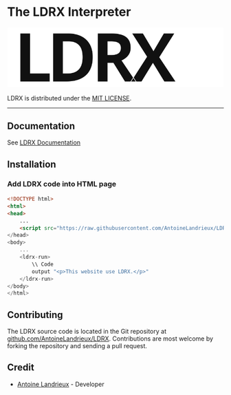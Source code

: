 
# The LDRX Interpreter

![LDRX](resources/icon/ldrx.svg)

LDRX is distributed under the [MIT LICENSE](LICENSE).

---

## Documentation

See [LDRX Documentation](doc/documentation.md)

## Installation

### Add LDRX code into HTML page

```html
<!DOCTYPE html>
<html>
<head>
    ...
    <script src="https://raw.githubusercontent.com/AntoineLandrieux/LDRX/main/src/min/ldrx.min.js">
</head>
<body>
    ...
    <ldrx-run>
        \\ Code
        output "<p>This website use LDRX.</p>"
    </ldrx-run>
</body>
</html>
```

## Contributing

The LDRX source code is located in the Git repository at [github.com/AntoineLandrieux/LDRX](https://github.com/AntoineLandrieux/LDRX/).
Contributions are most welcome by forking the repository and sending a pull request.

## Credit

- [Antoine Landrieux](https://github.com/AntoineLandrieux) - Developer

